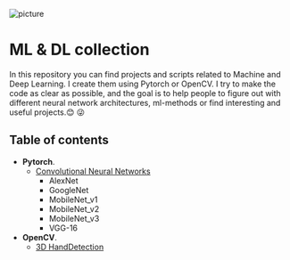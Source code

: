 ![picture](https://user-images.githubusercontent.com/88379173/186395140-e414ae8c-3240-4318-ad90-ad28d86d3ead.png)

# ML & DL collection
In this repository you can find projects and scripts related to Machine and Deep Learning. I create them using Pytorch or OpenCV. I try to make the code as clear as possible, and the goal is to help people to figure out with different neural network architectures, ml-methods or find interesting and useful projects.:blush: :stuck_out_tongue_winking_eye:
## Table of contents
- **Pytorch**.
    - [Convolutional Neural Networks](https://github.com/Chebart/ML-DL-collection/tree/main/Convolutional%20Neural%20Networks)
        - AlexNet
        - GoogleNet
        - MobileNet_v1
        - MobileNet_v2
        - MobileNet_v3
        - VGG-16
- **OpenCV**.
    - [3D HandDetection](https://github.com/Chebart/ML-DL-collection/tree/main/3D%20HandDetection)
        
